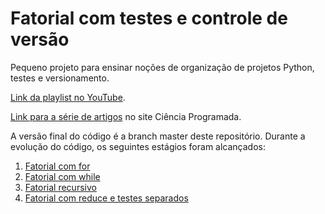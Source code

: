 # Fatorial com testes e controle de versão

Pequeno projeto para ensinar noções de organização de projetos Python, testes e versionamento.

[Link da playlist no YouTube](https://www.youtube.com/playlist?list=PLW5Kzb6BbGpn-OQCpq-NCYlmiUQWBRa8d).

[Link para a série de artigos](https://cienciaprogramada.com.br/2020/11/python-eficiente-testes-tdd-git-fatorial/) no site Ciência Programada.

A versão final do código é a branch master deste repositório. Durante a evolução do código, os seguintes estágios foram alcançados:

1. [Fatorial com for](https://github.com/Ciencia-Programada/fatorial/blob/260acb2e80c5af8039a267f38a4036b197e84a13/fatorial.py)
2. [Fatorial com while](https://github.com/Ciencia-Programada/fatorial/blob/c71de4094df4b65abe96707fbea42ebef3841f1c/fatorial.py)
3. [Fatorial recursivo](https://github.com/Ciencia-Programada/fatorial/blob/05fd5657938e8d3b989671cc00b4459953b96d71/fatorial.py)
4. [Fatorial com reduce e testes separados](https://github.com/Ciencia-Programada/fatorial/blob/main/fatorial.py)